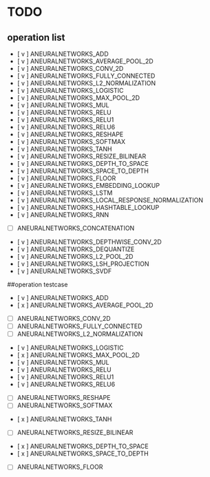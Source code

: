 
# TODO

## operation list

* [ v ] ANEURALNETWORKS_ADD
* [ v ] ANEURALNETWORKS_AVERAGE_POOL_2D
* [ v ] ANEURALNETWORKS_CONV_2D
* [ v ] ANEURALNETWORKS_FULLY_CONNECTED
* [ v ] ANEURALNETWORKS_L2_NORMALIZATION
* [ v ] ANEURALNETWORKS_LOGISTIC
* [ v ] ANEURALNETWORKS_MAX_POOL_2D
* [ v ] ANEURALNETWORKS_MUL
* [ v ] ANEURALNETWORKS_RELU
* [ v ] ANEURALNETWORKS_RELU1
* [ v ] ANEURALNETWORKS_RELU6
* [ v ] ANEURALNETWORKS_RESHAPE
* [ v ] ANEURALNETWORKS_SOFTMAX
* [ v ] ANEURALNETWORKS_TANH
* [ v ] ANEURALNETWORKS_RESIZE_BILINEAR
* [ v ] ANEURALNETWORKS_DEPTH_TO_SPACE
* [ v ] ANEURALNETWORKS_SPACE_TO_DEPTH
* [ v ] ANEURALNETWORKS_FLOOR
* [ v ] ANEURALNETWORKS_EMBEDDING_LOOKUP
* [ v ] ANEURALNETWORKS_LSTM
* [ v ] ANEURALNETWORKS_LOCAL_RESPONSE_NORMALIZATION
* [ v ] ANEURALNETWORKS_HASHTABLE_LOOKUP
* [ v ] ANEURALNETWORKS_RNN
* [  ] ANEURALNETWORKS_CONCATENATION
* [ v ] ANEURALNETWORKS_DEPTHWISE_CONV_2D
* [ v ] ANEURALNETWORKS_DEQUANTIZE
* [ v ] ANEURALNETWORKS_L2_POOL_2D
* [ v ] ANEURALNETWORKS_LSH_PROJECTION
* [ v ] ANEURALNETWORKS_SVDF

##operation testcase
* [ v ] ANEURALNETWORKS_ADD
* [ x ] ANEURALNETWORKS_AVERAGE_POOL_2D
* [  ] ANEURALNETWORKS_CONV_2D
* [  ] ANEURALNETWORKS_FULLY_CONNECTED
* [  ] ANEURALNETWORKS_L2_NORMALIZATION
* [ v ] ANEURALNETWORKS_LOGISTIC
* [ x ] ANEURALNETWORKS_MAX_POOL_2D
* [ v ] ANEURALNETWORKS_MUL
* [ v ] ANEURALNETWORKS_RELU
* [ v ] ANEURALNETWORKS_RELU1
* [ v ] ANEURALNETWORKS_RELU6
* [  ] ANEURALNETWORKS_RESHAPE
* [  ] ANEURALNETWORKS_SOFTMAX
* [ x ] ANEURALNETWORKS_TANH
* [  ] ANEURALNETWORKS_RESIZE_BILINEAR
* [ x ] ANEURALNETWORKS_DEPTH_TO_SPACE
* [ x ] ANEURALNETWORKS_SPACE_TO_DEPTH
* [  ] ANEURALNETWORKS_FLOOR

